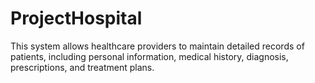 # ProjectHospital
This system allows healthcare providers to maintain detailed records of patients, including personal information, medical history, diagnosis, prescriptions, and treatment plans.
